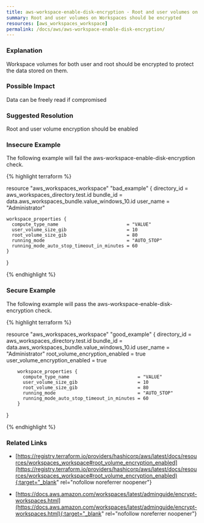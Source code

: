 ```yaml
---
title: aws-workspace-enable-disk-encryption - Root and user volumes on Workspaces should be encrypted
summary: Root and user volumes on Workspaces should be encrypted 
resources: [aws_workspaces_workspace] 
permalink: /docs/aws/aws-workspace-enable-disk-encryption/
---
```

### Explanation


Workspace volumes for both user and root should be encrypted to protect the data stored on them.


### Possible Impact
Data can be freely read if compromised

### Suggested Resolution
Root and user volume encryption should be enabled


### Insecure Example

The following example will fail the aws-workspace-enable-disk-encryption check.

{% highlight terraform %}

resource "aws_workspaces_workspace" "bad_example" {
	directory_id = aws_workspaces_directory.test.id
	bundle_id    = data.aws_workspaces_bundle.value_windows_10.id
	user_name    = "Administrator"
  
	workspace_properties {
	  compute_type_name                         = "VALUE"
	  user_volume_size_gib                      = 10
	  root_volume_size_gib                      = 80
	  running_mode                              = "AUTO_STOP"
	  running_mode_auto_stop_timeout_in_minutes = 60
	}
  }

{% endhighlight %}



### Secure Example

The following example will pass the aws-workspace-enable-disk-encryption check.

{% highlight terraform %}
	
resource "aws_workspaces_workspace" "good_example" {
		directory_id 				   = aws_workspaces_directory.test.id
		bundle_id    				   = data.aws_workspaces_bundle.value_windows_10.id
		user_name    				   = "Administrator"
		root_volume_encryption_enabled = true
		user_volume_encryption_enabled = true
	  
		workspace_properties {
		  compute_type_name                         = "VALUE"
		  user_volume_size_gib                      = 10
		  root_volume_size_gib                      = 80
		  running_mode                              = "AUTO_STOP"
		  running_mode_auto_stop_timeout_in_minutes = 60
		}
}

{% endhighlight %}



### Related Links


- [https://registry.terraform.io/providers/hashicorp/aws/latest/docs/resources/workspaces_workspace#root_volume_encryption_enabled](https://registry.terraform.io/providers/hashicorp/aws/latest/docs/resources/workspaces_workspace#root_volume_encryption_enabled){:target="_blank" rel="nofollow noreferrer noopener"}

- [https://docs.aws.amazon.com/workspaces/latest/adminguide/encrypt-workspaces.html](https://docs.aws.amazon.com/workspaces/latest/adminguide/encrypt-workspaces.html){:target="_blank" rel="nofollow noreferrer noopener"}


